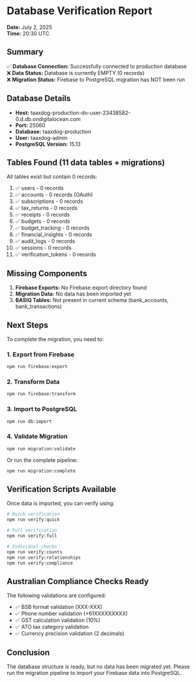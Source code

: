 # Database Verification Report

**Date:** July 2, 2025  
**Time:** 20:30 UTC

## Summary

✅ **Database Connection:** Successfully connected to production database  
❌ **Data Status:** Database is currently EMPTY (0 records)  
❌ **Migration Status:** Firebase to PostgreSQL migration has NOT been run

## Database Details

- **Host:** taaxdog-production-do-user-23438582-0.d.db.ondigitalocean.com
- **Port:** 25060
- **Database:** taaxdog-production
- **User:** taaxdog-admin
- **PostgreSQL Version:** 15.13

## Tables Found (11 data tables + migrations)

All tables exist but contain 0 records:

1. ✅ users - 0 records
2. ✅ accounts - 0 records (OAuth)
3. ✅ subscriptions - 0 records
4. ✅ tax_returns - 0 records
5. ✅ receipts - 0 records
6. ✅ budgets - 0 records
7. ✅ budget_tracking - 0 records
8. ✅ financial_insights - 0 records
9. ✅ audit_logs - 0 records
10. ✅ sessions - 0 records
11. ✅ verification_tokens - 0 records

## Missing Components

1. **Firebase Exports:** No Firebase export directory found
2. **Migration Data:** No data has been imported yet
3. **BASIQ Tables:** Not present in current schema (bank_accounts,
   bank_transactions)

## Next Steps

To complete the migration, you need to:

### 1. Export from Firebase

```bash
npm run firebase:export
```

### 2. Transform Data

```bash
npm run firebase:transform
```

### 3. Import to PostgreSQL

```bash
npm run db:import
```

### 4. Validate Migration

```bash
npm run migration:validate
```

Or run the complete pipeline:

```bash
npm run migration:complete
```

## Verification Scripts Available

Once data is imported, you can verify using:

```bash
# Quick verification
npm run verify:quick

# Full verification
npm run verify:full

# Individual checks
npm run verify:counts
npm run verify:relationships
npm run verify:compliance
```

## Australian Compliance Checks Ready

The following validations are configured:

- ✅ BSB format validation (XXX-XXX)
- ✅ Phone number validation (+61XXXXXXXXX)
- ✅ GST calculation validation (10%)
- ✅ ATO tax category validation
- ✅ Currency precision validation (2 decimals)

## Conclusion

The database structure is ready, but no data has been migrated yet. Please run
the migration pipeline to import your Firebase data into PostgreSQL.
